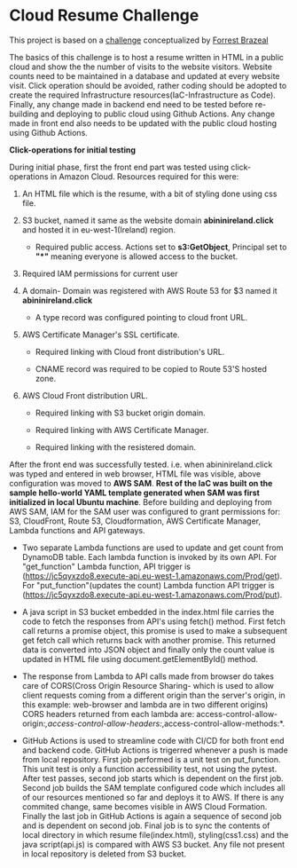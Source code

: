 # Cloud Resume Challenge

This project is based on a [challenge](https://cloudresumechallenge.dev/docs/the-challenge/aws/) conceptualized by [Forrest Brazeal](https://forrestbrazeal.com/)

The basics of this challenge is to host a resume written in HTML in a public cloud and show the the number of visits to the website visitors. Website counts need to be maintained in a database and updated at every website visit. Click operation should be avoided, rather coding should be adopted to create the required Infrastructure resources(IaC-Infrastructure as Code). Finally, any change made in backend end need to be tested before re-building and deploying to public cloud using Github Actions. Any change made in front end also needs to be updated with the public cloud hosting using Github Actions.



**Click-operations for initial testing**

During initial phase, first the front end part was tested using click-operations in Amazon Cloud.
Resources required for this were:

1. An HTML file which is the resume, with a bit of styling done using css file.

2. S3 bucket, named it same as the website domain **abininireland.click** and hosted it in eu-west-1(Ireland) region.

      - Required public access. Actions set to **s3:GetObject**, Principal set to **"*"** meaning everyone is allowed access to the bucket.
  
3. Required IAM permissions for current user     

4. A domain- Domain was registered with AWS Route 53 for $3 named it **abininireland.click**

      - A type record was configured pointing to cloud front URL.

5. AWS Certificate Manager's SSL certificate.
   
      - Required linking with Cloud front distribution's URL.
   
      - CNAME record was required to be copied to Route 53'S hosted zone.

6. AWS Cloud Front distribution URL.

      - Required linking with S3 bucket origin domain.

      - Required linking with AWS Certificate Manager.

      - Required linking with the resistered domain.



After the front end was successfully tested. i.e. when abininireland.click was typed and entered in web browser, HTML file was visible, above configuration was moved to **AWS SAM**. **Rest of the IaC was built on the sample hello-world **YAML** template generated when SAM was first initialized in local Ubuntu machine**. Before building and deploying from AWS SAM, IAM for the SAM user was configured to grant permissions for: S3, CloudFront, Route 53, Cloudformation, AWS Certificate Manager, Lambda functions and API gateways.

- Two separate Lambda functions are used to update and get count from DynamoDB table. Each lambda function is invoked by its own API. For "get_function" Lambda function, API trigger is (https://jc5qyxzdo8.execute-api.eu-west-1.amazonaws.com/Prod/get). For "put_function"(updates the count) Lambda function API trigger is (https://jc5qyxzdo8.execute-api.eu-west-1.amazonaws.com/Prod/put).

- A java script in S3 bucket embedded in the index.html file carries the code to fetch the responses from API's using fetch() method. First fetch call returns a promise object, this promise is used to make a subsequent get fetch call which returns back with another promise. This returned data is converted into JSON object and finally only the count value is updated in HTML file using document.getElementById() method.
  
- The response from Lambda to API calls made from browser do takes care of CORS(Cross Origin Resource Sharing- which is used to allow client requests coming from a different origin than the server's origin, in this example: web-browser and lambda are in two different origins) CORS headers returned from each lambda are: access-control-allow-origin:*,access-control-allow-headers:*,access-control-allow-methods:*.

- GitHub Actions is used to streamline code with CI/CD for both front end and backend code. GitHub Actions is trigerred whenever a push is made from local repository. First job performed is a unit test on put_function. This unit test is only a function accessibility test, not using the pytest. After test passes, second job starts which is dependent on the first job. Second job builds the SAM template configured code which includes all of our resources mentioned so far and deploys it to AWS. If there is any commited change, same becomes visible in AWS Cloud Formation. Finally the last job in GitHub Actions is again a sequence of second job and is dependent on second job. Final job is to sync the contents of  local directory in which resume file(index.html), styling(css1.css) and the java script(api.js) is compared with AWS S3 bucket. Any file not present in local repository is deleted from S3 bucket.







